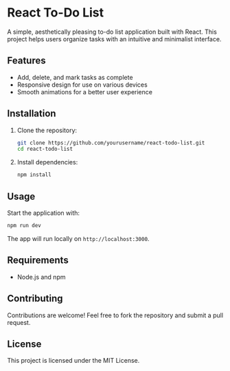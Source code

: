# React To-Do List

A simple, aesthetically pleasing to-do list application built with React. This project helps users organize tasks with an intuitive and minimalist interface.

## Features

- Add, delete, and mark tasks as complete
- Responsive design for use on various devices
- Smooth animations for a better user experience

## Installation

1. Clone the repository:
   ```bash
   git clone https://github.com/yourusername/react-todo-list.git
   cd react-todo-list
   ```

2. Install dependencies:
   ```bash
   npm install
   ```

## Usage

Start the application with:
```bash
npm run dev
```

The app will run locally on `http://localhost:3000`.

## Requirements

- Node.js and npm

## Contributing

Contributions are welcome! Feel free to fork the repository and submit a pull request.

## License

This project is licensed under the MIT License.

